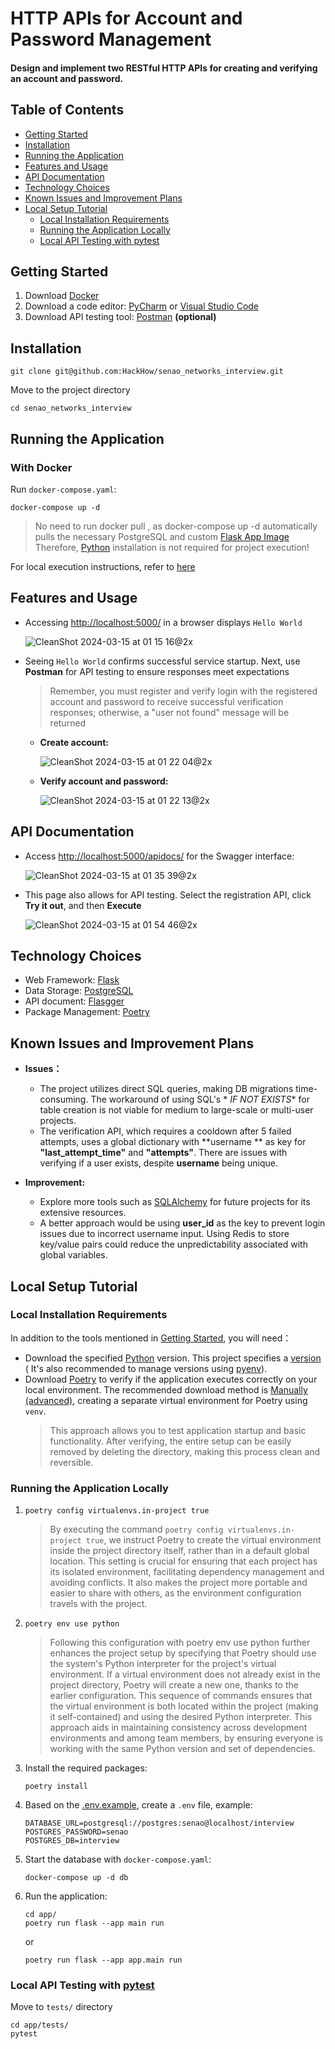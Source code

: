 # HTTP APIs for Account and Password Management

#### Design and implement two RESTful HTTP APIs for creating and verifying an account and password.

## Table of Contents

- [Getting Started](#getting-started)
- [Installation](#installation)
- [Running the Application](#running-the-application)
- [Features and Usage](#features-and-usage)
- [API Documentation](#api-documentation)
- [Technology Choices](#technology-choices)
- [Known Issues and Improvement Plans](#known-issues-and-improvement-plans)
- [Local Setup Tutorial](#local-setup-tutorial)
    - [Local Installation Requirements](#local-installation-requirements)
    - [Running the Application Locally](#running-the-application-locally)
    - [Local API Testing with pytest](#local-api-testing-with-pytest)

## Getting Started

1. Download [Docker](https://www.docker.com/products/docker-desktop/)
2. Download a code editor: [PyCharm](https://www.jetbrains.com/pycharm/download/?section=mac)
   or [Visual Studio Code](https://code.visualstudio.com/)
3. Download API testing tool: [Postman](https://www.postman.com/downloads/) **(optional)**

## Installation

```shell
git clone git@github.com:HackHow/senao_networks_interview.git
```

Move to the project directory

```shell
cd senao_networks_interview
```

## Running the Application

### With Docker

Run `docker-compose.yaml`:

```shell
docker-compose up -d
```

> No need to run docker pull <image>, as docker-compose up -d automatically pulls the necessary PostgreSQL and
> custom [Flask App Image](https://hub.docker.com/repository/docker/howard23/senao-networks-interview-flask-app/general)
> Therefore, [Python](https://www.python.org/) installation is not required for project execution!

For local execution instructions, refer to [here](#local-setup-tutorial)

## Features and Usage

- Accessing [http://localhost:5000/](http://localhost:5000/) in a browser displays `Hello World`

  ![CleanShot 2024-03-15 at 01 15 16@2x](https://github.com/HackHow/senao_networks_interview/assets/56557271/64b6a288-95e2-4f0b-9be3-ac426eae4a44)

- Seeing `Hello World` confirms successful service startup. Next, use **Postman** for API testing to ensure responses
  meet expectations
  > Remember, you must register and verify login with the registered account and password to receive successful
  verification responses; otherwise, a "user not found" message will be returned

    - **Create account:**

      ![CleanShot 2024-03-15 at 01 22 04@2x](https://github.com/HackHow/senao_networks_interview/assets/56557271/b9b82725-2e05-40f8-8455-a22df4223b29)

    - **Verify account and password:**

      ![CleanShot 2024-03-15 at 01 22 13@2x](https://github.com/HackHow/senao_networks_interview/assets/56557271/1f34ac80-47f4-4bdd-b3f4-dbe5d54bcf5c)

## API Documentation

- Access [http://localhost:5000/apidocs/](http://localhost:5000/apidocs/) for the Swagger interface:

  ![CleanShot 2024-03-15 at 01 35 39@2x](https://github.com/HackHow/senao_networks_interview/assets/56557271/eaa3cbba-45e6-4885-876c-b07f05ebb4ea)

- This page also allows for API testing. Select the registration API, click **Try it out**, and then **Execute**

  ![CleanShot 2024-03-15 at 01 54 46@2x](https://github.com/HackHow/senao_networks_interview/assets/56557271/910b363b-956a-4382-932e-3ef63667ef25)

## Technology Choices

- Web Framework: [Flask](https://flask.palletsprojects.com/en/3.0.x/)
- Data Storage: [PostgreSQL](https://www.postgresql.org/)
- API document: [Flasgger](https://github.com/flasgger/flasgger)
- Package Management: [Poetry](https://python-poetry.org/docs/)

## Known Issues and Improvement Plans

- **Issues：**
    - The project utilizes direct SQL queries, making DB migrations time-consuming. The workaround of using SQL's *
      *_IF NOT EXISTS_** for table creation is not viable for medium to large-scale or multi-user projects.
    - The verification API, which requires a cooldown after 5 failed attempts, uses a global dictionary with **username
      ** as key for **"last_attempt_time"** and **"attempts"**. There are issues with verifying if a user exists,
      despite **username** being unique.

- **Improvement:**
    - Explore more tools such as [SQLAlchemy](https://www.sqlalchemy.org/) for future projects for its extensive
      resources.
    - A better approach would be using **user_id** as the key to prevent login issues due to incorrect username input.
      Using Redis to store key/value pairs could reduce the unpredictability associated with global variables.

## Local Setup Tutorial

### Local Installation Requirements

In addition to the tools mentioned in [Getting Started](#getting-started), you will need：

- Download the specified [Python](https://www.python.org/) version. This project specifies
  a [version](https://github.com/HackHow/senao_networks_interview/blob/docs/add_user_guide_content/.python-version) (
  It's also recommended to manage versions using [pyenv](https://github.com/pyenv/pyenv?tab=readme-ov-file#unixmacos)).
- Download [Poetry](https://python-poetry.org/docs/#installation) to verify if the application executes correctly on
  your local environment. The recommended download method
  is [Manually (advanced)](https://python-poetry.org/docs/#installing-manually), creating a separate virtual environment
  for Poetry using `venv`.
  > This approach allows you to test application startup and basic functionality. After verifying,
  the entire setup can be easily removed by deleting the directory, making this process clean and reversible.

### Running the Application Locally

1. ```shell
   poetry config virtualenvs.in-project true
   ```
   > By executing the command `poetry config virtualenvs.in-project true`, we instruct Poetry to create the virtual
   environment inside the project directory itself, rather than in a default global location. This setting is crucial
   for ensuring that each project has its isolated environment, facilitating dependency management and avoiding
   conflicts. It also makes the project more portable and easier to share with others, as the environment configuration
   travels with the project.

2. ```shell
   poetry env use python
   ```
   > Following this configuration with poetry env use python further enhances the project setup by specifying that
   Poetry should use the system's Python interpreter for the project's virtual environment. If a virtual environment
   does not already exist in the project directory, Poetry will create a new one, thanks to the earlier configuration.
   This sequence of commands ensures that the virtual environment is both located within the project (making it
   self-contained) and using the desired Python interpreter. This approach aids in maintaining consistency across
   development environments and among team members, by ensuring everyone is working with the same Python version and set
   of dependencies.

3. Install the required packages:
    ```shell
    poetry install
    ```

4. Based on
   the [.env.example](https://github.com/HackHow/senao_networks_interview/blob/docs/add_user_guide_content/.env.example),
   create a `.env` file, example:
   ```text
   DATABASE_URL=postgresql://postgres:senao@localhost/interview
   POSTGRES_PASSWORD=senao
   POSTGRES_DB=interview
   ```

5. Start the database with `docker-compose.yaml`:
    ```shell
    docker-compose up -d db
    ```

6. Run the application:
   ```shell
   cd app/
   poetry run flask --app main run
   ```
   or
   ```shell
   poetry run flask --app app.main run
   ```

### Local API Testing with [pytest](https://docs.pytest.org/en/8.0.x/)

Move to `tests/` directory

```shell
cd app/tests/
pytest
```

